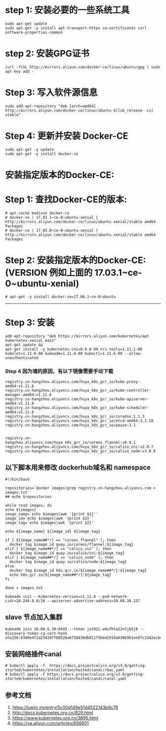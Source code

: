 # step 1: 安装必要的一些系统工具
```
sudo apt-get update
sudo apt-get -y install apt-transport-https ca-certificates curl software-properties-common
```

# step 2: 安装GPG证书
```
curl -fsSL http://mirrors.aliyun.com/docker-ce/linux/ubuntu/gpg | sudo apt-key add -
```

# Step 3: 写入软件源信息
```
sudo add-apt-repository "deb [arch=amd64] http://mirrors.aliyun.com/docker-ce/linux/ubuntu $(lsb_release -cs) stable"
```

# Step 4: 更新并安装 Docker-CE
```
sudo apt-get -y update
sudo apt-get -y install docker-ce
```

# 安装指定版本的Docker-CE:
# Step 1: 查找Docker-CE的版本:
```
# apt-cache madison docker-ce
# docker-ce | 17.03.1~ce-0~ubuntu-xenial | http://mirrors.aliyun.com/docker-ce/linux/ubuntu xenial/stable amd64 Packages
# docker-ce | 17.03.0~ce-0~ubuntu-xenial | http://mirrors.aliyun.com/docker-ce/linux/ubuntu xenial/stable amd64 Packages
```

# Step 2: 安装指定版本的Docker-CE: (VERSION 例如上面的 17.03.1~ce-0~ubuntu-xenial)
```
# apt-get -y install docker-ce=17.09.1~ce-0~ubuntu
```

--------------------------------
# Step 3: 安装
```
add-apt-repository "deb https://mirrors.aliyun.com/kubernetes/apt kubernetes-xenial main"
apt-get update &&
apt-get install -y kubernetes-cni=0.6.0-00 cri-tools=1.11.1-00 kubelet=1.11.6-00 kubeadm=1.11.6-00 kubectl=1.11.6-00 --allow-unauthenticated
```

### Step 4 因为墙的原因，有以下镜像需要手动下载
```
registry.cn-hangzhou.aliyuncs.com/huya_k8s_gcr_io/kube-proxy-amd64:v1.11.6
registry.cn-hangzhou.aliyuncs.com/huya_k8s_gcr_io/kube-controller-manager-amd64:v1.11.6
registry.cn-hangzhou.aliyuncs.com/huya_k8s_gcr_io/kube-apiserver-amd64:v1.11.6
registry.cn-hangzhou.aliyuncs.com/huya_k8s_gcr_io/kube-scheduler-amd64:v1.11.6
registry.cn-hangzhou.aliyuncs.com/huya_k8s_gcr_io/coredns:1.1.3
registry.cn-hangzhou.aliyuncs.com/huya_k8s_gcr_io/etcd-amd64:3.2.18
registry.cn-hangzhou.aliyuncs.com/huya_k8s_gcr_io/pause:3.1


registry.cn-hangzhou.aliyuncs.com/huya_k8s_gcr_io/coreos_flannel:v0.9.1
registry.cn-hangzhou.aliyuncs.com/huya_k8s_gcr_io/calico_cni:v2.0.7
registry.cn-hangzhou.aliyuncs.com/huya_k8s_gcr_io/calico_node:v3.0.9

```

## 以下脚本用来修改 dockerhub域名和 namespace
```
#!/bin/bash

repositories=`docker images|grep registry.cn-hangzhou.aliyuncs.com > images.txt`
## echo $repositories

while read images; do
echo ${images}
image_name=`echo $images|awk '{print $1}'`
image_id=`echo $images|awk '{print $3}'`
image_tag=`echo $images|awk '{print $2}'`

echo ${image_name} ${image_id} ${image_tag}

if [ ${image_name##*/} == "coreos_flannel" ]; then
  docker tag $image_id quay.io/coreos/flannel:${image_tag}
elif [ ${image_name##*/} == "calico_cni" ]; then
  docker tag $image_id quay.io/calico/cni:${image_tag}
elif [ ${image_name##*/} == "calico_node" ]; then
  docker tag $image_id quay.io/calico/node:${image_tag}
else
  docker tag $image_id k8s.gcr.io/${image_name##*/}:${image_tag}
  echo k8s.gcr.io/${image_name##*/}:${image_tag}
fi

done < images.txt

```

```
kubeadm init --kubernetes-version=v1.11.6 --pod-network-cidr=10.244.0.0/16 --apiserver-advertise-address=10.68.38.157
```

## slave 节点加入集群

```
kubeadm join 10.68.6.30:6443 --token jet02i.wdufhtw12n2jb5j8 --discovery-token-ca-cert-hash sha256:0389e4f2a25420ffb0526a6750436db011f5bbd1918a630b9b1ee8fc33d2ec64

```

## 安装网络插件canal
```
# kubectl apply -f  https://docs.projectcalico.org/v3.0/getting-started/kubernetes/installation/hosted/canal/rbac.yaml
# kubectl apply -f https://docs.projectcalico.org/v3.0/getting-started/kubernetes/installation/hosted/canal/canal.yaml
```



## 参考文档
1. https://juejin.im/entry/5c00d149e51d4522143b9c78
2. http://docs.kubernetes.org.cn/829.html
3. https://www.kubernetes.org.cn/3895.html
4. https://yq.aliyun.com/articles/656601
